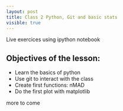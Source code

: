 ```yaml
---
layout: post
title: Class 2 Python, Git and basic stats
visible: true
---
```


<!--This will be shown in the main page-->
<div class="message">
  Live exercices using ipython notebook
</div>
  
## Objectives of the lesson:


* Learn the basics of python
* Use git to interact with the class
* Create first functions: nMAD
* Do the first plot with matplotlib

<!--more-->

more to come

